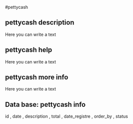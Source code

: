 #pettycash
## pettycash description
Here you can write a text

## pettycash help
Here you can write a text

## pettycash more info
Here you can write a text

## Data base: pettycash info
id , 
  date , 
  description , 
  total , 
  date_registre , 
  order_by , 
  status 
  